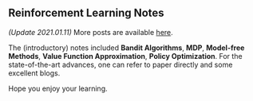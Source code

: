 ## Reinforcement Learning Notes

*(Update 2021.01.11)* More posts are available [here](https://2ez4ai.github.io/categories/#reinforcement-learning). 

The (introductory) notes included **Bandit Algorithms**, **MDP**, **Model-free Methods**, **Value Function Approximation**, **Policy Optimization**. For the state-of-the-art advances, one can refer to paper directly and some excellent blogs.

Hope you enjoy your learning.
